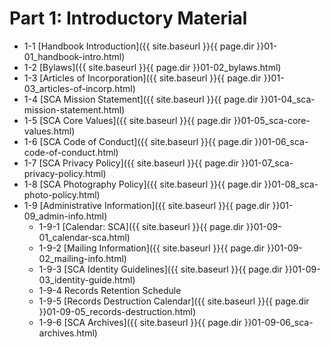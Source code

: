 # Part 1: Introductory Material
- 1-1     [Handbook Introduction]({{ site.baseurl }}{{ page.dir }}01-01_handbook-intro.html)
- 1-2     [Bylaws]({{ site.baseurl }}{{ page.dir }}01-02_bylaws.html)
- 1-3     [Articles of Incorporation]({{ site.baseurl }}{{ page.dir }}01-03_articles-of-incorp.html)
- 1-4     [SCA Mission Statement]({{ site.baseurl }}{{ page.dir }}01-04_sca-mission-statement.html)
- 1-5     [SCA Core Values]({{ site.baseurl }}{{ page.dir }}01-05_sca-core-values.html)
- 1-6     [SCA Code of Conduct]({{ site.baseurl }}{{ page.dir }}01-06_sca-code-of-conduct.html)
- 1-7     [SCA Privacy Policy]({{ site.baseurl }}{{ page.dir }}01-07_sca-privacy-policy.html)
- 1-8     [SCA Photography Policy]({{ site.baseurl }}{{ page.dir }}01-08_sca-photo-policy.html)
- 1-9    [Administrative Information]({{ site.baseurl }}{{ page.dir }}01-09_admin-info.html)
  - 1-9-1     [Calendar: SCA]({{ site.baseurl }}{{ page.dir }}01-09-01_calendar-sca.html)
  - 1-9-2     [Mailing Information]({{ site.baseurl }}{{ page.dir }}01-09-02_mailing-info.html)
  - 1-9-3     [SCA Identity Guidelines]({{ site.baseurl }}{{ page.dir }}01-09-03_identity-guide.html)
  - 1-9-4     Records Retention Schedule
  - 1-9-5     [Records Destruction Calendar]({{ site.baseurl }}{{ page.dir }}01-09-05_records-destruction.html)
  - 1-9-6     [SCA Archives]({{ site.baseurl }}{{ page.dir }}01-09-06_sca-archives.html)
